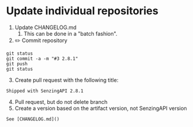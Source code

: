 # Update individual repositories

1. Update CHANGELOG.md
   1. This can be done in a "batch fashion".
2. :pencil2: Commit repository

```console
git status
git commit -a -m "#3 2.8.1"
git push
git status
```

3. Create pull request with the following title:

```console
Shipped with SenzingAPI 2.8.1
```

4. Pull request, but do not delete branch
5. Create a version based on the artifact version, not SenzingAPI version

```console
See [CHANGELOG.md]()
```
